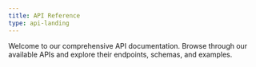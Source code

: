 ```yaml
---
title: API Reference
type: api-landing
---
```


Welcome to our comprehensive API documentation. Browse through our available APIs and explore their endpoints, schemas, and examples.